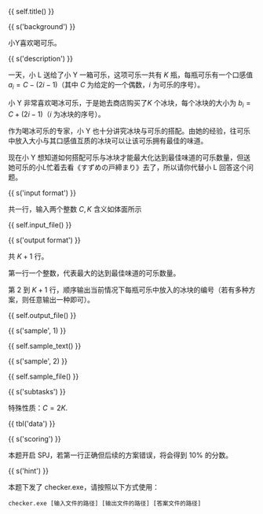 {{ self.title() }}

{{ s('background') }}

小Y喜欢喝可乐。

{{ s('description') }}

一天，小 L 送给了小 Y 一箱可乐，这项可乐一共有 $K$ 瓶，每瓶可乐有一个口感值 $a_i=C-(2i-1)$（其中 $C$ 为给定的一个偶数，$i$ 为可乐的序号）。

小 Y 非常喜欢喝冰可乐，于是她去商店购买了$K$ 个冰块，每个冰块的大小为 $b_i=C+(2i-1)$（$i$ 为冰块的序号）。

作为喝冰可乐的专家，小 Y 也十分讲究冰块与可乐的搭配。由她的经验，往可乐中放入大小与其口感值互质的冰块可以让该可乐拥有最佳的味道。

现在小 Y 想知道如何搭配可乐与冰块才能最大化达到最佳味道的可乐数量，但送她可乐的小L忙着去看《すずめの戸締まり》去了，所以请你代替小 L 回答这个问题。

{{ s('input format') }}

共一行，输入两个整数 $C,K$ 含义如体面所示

{{ self.input_file() }}

{{ s('output format') }}

共 $K+1$ 行。

第一行一个整数，代表最大的达到最佳味道的可乐数量。

第 $2$ 到 $K+1$ 行，顺序输出当前情况下每瓶可乐中放入的冰块的编号（若有多种方案，则任意输出一种即可）。

{{ self.output_file() }}

{{ s('sample', 1) }}

{{ self.sample_text() }}

{{ s('sample', 2) }}

{{ self.sample_file() }}

{{ s('subtasks') }}

特殊性质：$C=2K$.

{{ tbl('data') }}

{{ s('scoring') }}

本题开启 SPJ，若第一行正确但后续的方案错误，将会得到 10% 的分数。

{{ s('hint') }}

本题下发了 checker.exe，请按照以下方式使用：

`checker.exe [输入文件的路径] [输出文件的路径] [答案文件的路径]`